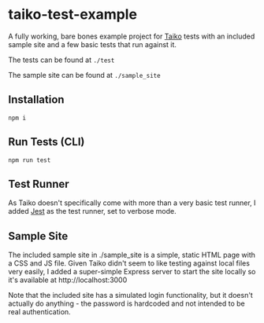# taiko-test-example
A fully working, bare bones example project for [Taiko](https://taiko.dev) tests with an included sample site and a few basic tests that run against it.

The tests can be found at ```./test```

The sample site can be found at ```./sample_site```

## Installation
```npm i```

## Run Tests (CLI)
```npm run test```

## Test Runner
As Taiko doesn't specifically come with more than a very basic test runner, I added [Jest](https://jestjs.io) as the test runner, set to verbose mode.

## Sample Site
The included sample site in ./sample_site is a simple, static HTML page with a CSS and JS file. Given Taiko didn't seem to like testing against local files very easily, I added a super-simple Express server to start the site locally so it's available at http://localhost:3000

Note that the included site has a simulated login functionality, but it doesn't actually do anything - the password is hardcoded and not intended to be real authentication.
